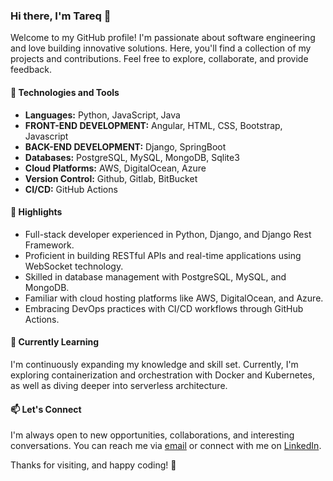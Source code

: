 ### Hi there, I'm Tareq 👋

Welcome to my GitHub profile! I'm passionate about software engineering and love building innovative solutions. Here, you'll find a collection of my projects and contributions. Feel free to explore, collaborate, and provide feedback.

#### 🔧 Technologies and Tools
- **Languages:** Python, JavaScript, Java
- **FRONT-END DEVELOPMENT:** Angular, HTML, CSS, Bootstrap, Javascript
- **BACK-END DEVELOPMENT:** Django, SpringBoot
- **Databases:** PostgreSQL, MySQL, MongoDB, Sqlite3
- **Cloud Platforms:** AWS, DigitalOcean, Azure
- **Version Control:** Github, Gitlab, BitBucket
- **CI/CD:** GitHub Actions

#### 🌟 Highlights
- Full-stack developer experienced in Python, Django, and Django Rest Framework.
- Proficient in building RESTful APIs and real-time applications using WebSocket technology.
- Skilled in database management with PostgreSQL, MySQL, and MongoDB.
- Familiar with cloud hosting platforms like AWS, DigitalOcean, and Azure.
- Embracing DevOps practices with CI/CD workflows through GitHub Actions.

#### 🌱 Currently Learning
I'm continuously expanding my knowledge and skill set. Currently, I'm exploring containerization and orchestration with Docker and Kubernetes, as well as diving deeper into serverless architecture.

#### 📫 Let's Connect
I'm always open to new opportunities, collaborations, and interesting conversations. You can reach me via [email](mailto:mtareq361@gmail.com) or connect with me on [LinkedIn](https://www.linkedin.com/in/abu-tareq-772931240/).

Thanks for visiting, and happy coding! 🚀
